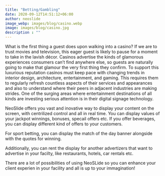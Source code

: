 ```yaml
---
title: "Betting/Gambling"
date: 2020-09-12T14:51:12+06:00
author: neoslide
image_webp: images/blog/casino.webp
image: images/blog/casino.jpg
description : ""
---
```

   What is the first thing a guest does upon walking into a casino? If we are to trust movies and television, this eager guest is likely to pause for a moment to take in the lavish décor. Casinos advertise the kinds of glamorous experiences consumers can’t find anywhere else, so guests are naturally going to make that glamour the very first thing they confirm. To support this luxurious reputation casinos must keep pace with changing trends in interior design, architecture, entertainment, and gaming. This requires them to regularly refresh countless aspects of their services and appearances and also to understand where their peers in adjacent industries are making strides. One of the surging areas where entertainment destinations of all kinds are investing serious attention is in their digital signage technology.

   NeoSlide offers you vast and inovative way to display your content on the screen, with centrilized control and all in real time. You can display values of your jackpot winnings, bonuses, specail offers etc. If you offer beverages, you can display different kind of offers to your customers.

   For sport betting, you can display the match of the day banner alongside with the quotes for winning.

   Additionally, you can rent the display for another advertizers that want to advertise in your facilty, like restaurants, hotels, car rentals etc.

   There are a lot of possibilities of using NeoSLide so you can enhance your client experien in your facility and all is up to your immagination!
